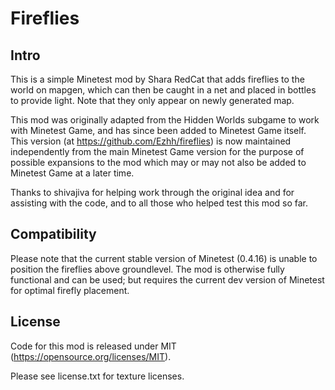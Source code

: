 Fireflies
===

Intro
----

This is a simple Minetest mod by Shara RedCat that adds fireflies to the world on mapgen, which can then be caught in a net and placed in bottles to provide light. Note that they only appear on newly generated map.

This mod was originally adapted from the Hidden Worlds subgame to work with Minetest Game, and has since been added to Minetest Game itself. This version (at https://github.com/Ezhh/fireflies) is now maintained independently from the main Minetest Game version for the purpose of possible expansions to the mod which may or may not also be added to Minetest Game at a later time.

Thanks to shivajiva for helping work through the original idea and for assisting with the code, and to all those who helped test this mod so far.

Compatibility
----

Please note that the current stable version of Minetest (0.4.16) is unable to position the fireflies above groundlevel. The mod is otherwise fully functional and can be used; but requires the current dev version of Minetest for optimal firefly placement. 

License
----

Code for this mod is released under MIT (https://opensource.org/licenses/MIT).

Please see license.txt for texture licenses.